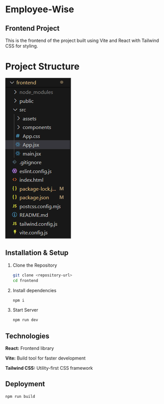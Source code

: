 ﻿# Employee-Wise

## Frontend Project

This is the frontend of the project built using Vite and React with Tailwind CSS for styling.

# Project Structure

![alt text](image.png)

## Installation & Setup

1. Clone the Repository
   ```bash
   git clone <repository-url>
   cd frontend
   ```
2. Install dependencies
   ```bash
   npm i
   ```
3. Start Server
	```bash
   npm run dev
	```

## Technologies

**React:** Frontend library

**Vite:** Build tool for faster development

**Tailwind CSS:** Utility-first CSS framework

## Deployment

```bash
npm run build
```
